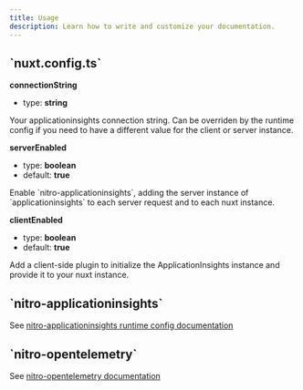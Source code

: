 ```yaml
---
title: Usage
description: Learn how to write and customize your documentation.
---
```


## \`nuxt.config.ts\`

**connectionString**

- type: **string**

Your applicationinsights connection string. Can be overriden by the runtime config if you need to have a different value for the client or server instance.

**serverEnabled**

- type: **boolean**
- default: **true**

Enable \`nitro-applicationinsights\`, adding the server instance of \`applicationinsights\` to each server request and to each nuxt instance.

**clientEnabled**

- type: **boolean**
- default: **true**

Add a client-side plugin to initialize the ApplicationInsights instance and provide it to your nuxt instance.

## \`nitro-applicationinsights\`

See [nitro-applicationinsights runtime config documentation](https://nitro-applicationinsights.julien-huang.dev/guide/runtime-configuration)

## \`nitro-opentelemetry\`

See [nitro-opentelemetry documentation](https://github.com/huang-julien/nitro-opentelemetry)
